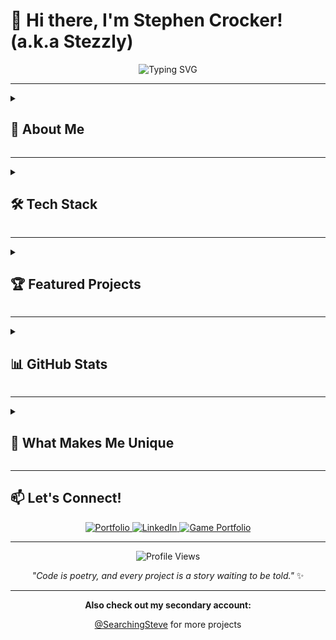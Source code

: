 # 👋 Hi there, I'm Stephen Crocker! (a.k.a Stezzly)


<div align="center">
  <img src="https://readme-typing-svg.herokuapp.com?font=Fira+Code&weight=500&size=28&pause=1000&color=4F46E5&center=true&vCenter=true&width=435&lines=Full-Stack+Developer;Game+Developer;Cloud+Architect;AI+Enthusiast" alt="Typing SVG" />
</div>

---

<details>
<summary><h2>🚀 About Me</h2></summary>

I'm a passionate **Full-Stack Developer** with a unique blend of technical expertise and creative problem-solving skills. Currently pursuing my **Bachelor of Computer Science**, I specialize in building innovative web applications, cross-platform mobile apps, and engaging games.

### 🎯 What I Do
- **Full-Stack Development** with modern technologies (React, Node.js, Python)
- **Mobile App Development** using Flutter and React Native
- **Game Development** with Unity (C#) and Blender
- **Cloud Architecture** on AWS with multiple certifications
- **AI Integration** and machine learning applications

</details>

---

<details>
<summary><h2>🛠️ Tech Stack</h2></summary>

### **Languages**
![Python](https://img.shields.io/badge/Python-3776AB?style=for-the-badge&logo=python&logoColor=white)
![Java](https://img.shields.io/badge/Java-ED8B00?style=for-the-badge&logo=openjdk&logoColor=white)
![JavaScript](https://img.shields.io/badge/JavaScript-F7DF1E?style=for-the-badge&logo=javascript&logoColor=black)
![C#](https://img.shields.io/badge/C%23-239120?style=for-the-badge&logo=c-sharp&logoColor=white)
![TypeScript](https://img.shields.io/badge/TypeScript-007ACC?style=for-the-badge&logo=typescript&logoColor=white)
![Dart](https://img.shields.io/badge/Dart-0175C2?style=for-the-badge&logo=dart&logoColor=white)

### **Frontend**
![React](https://img.shields.io/badge/React-20232A?style=for-the-badge&logo=react&logoColor=61DAFB)
![Next.js](https://img.shields.io/badge/Next.js-000000?style=for-the-badge&logo=next.js&logoColor=white)
![Flutter](https://img.shields.io/badge/Flutter-02569B?style=for-the-badge&logo=flutter&logoColor=white)
![Tailwind CSS](https://img.shields.io/badge/Tailwind_CSS-38B2AC?style=for-the-badge&logo=tailwind-css&logoColor=white)

### **Backend & Databases**
![Node.js](https://img.shields.io/badge/Node.js-43853D?style=for-the-badge&logo=node.js&logoColor=white)
![Express.js](https://img.shields.io/badge/Express.js-404D59?style=for-the-badge&logo=express&logoColor=white)
![Spring Boot](https://img.shields.io/badge/Spring_Boot-6DB33F?style=for-the-badge&logo=spring-boot&logoColor=white)
![MongoDB](https://img.shields.io/badge/MongoDB-4EA94B?style=for-the-badge&logo=mongodb&logoColor=white)
![PostgreSQL](https://img.shields.io/badge/PostgreSQL-316192?style=for-the-badge&logo=postgresql&logoColor=white)

### **Cloud & DevOps**
![AWS](https://img.shields.io/badge/AWS-232F3E?style=for-the-badge&logo=amazon-aws&logoColor=white)
![Docker](https://img.shields.io/badge/Docker-2496ED?style=for-the-badge&logo=docker&logoColor=white)
![Git](https://img.shields.io/badge/Git-F05032?style=for-the-badge&logo=git&logoColor=white)
![GitHub Actions](https://img.shields.io/badge/GitHub_Actions-2088FF?style=for-the-badge&logo=github-actions&logoColor=white)

### **Game Development**
![Unity](https://img.shields.io/badge/Unity-100000?style=for-the-badge&logo=unity&logoColor=white)
![Blender](https://img.shields.io/badge/Blender-F5792A?style=for-the-badge&logo=blender&logoColor=white)

</details>

---

<details>
<summary><h2>🏆 Featured Projects</h2></summary>

### 🤖 **LexAI - AI Tutor Application**
*Next.js, React, TypeScript, Prisma, MongoDB, OpenAI, Tailwind CSS*

> **🏆 Most Technical Award Winner - 2024 NL Hackathon**

A full-stack AI tutor app integrating multiple AI APIs (OpenAI, Gemini, Ollama) with secure user authentication and real-time learning experiences.

[![View Project](https://img.shields.io/badge/View_Project-4F46E5?style=for-the-badge&logo=github&logoColor=white)](https://github.com/sergi-s/spelling-practice-2)

### 🍳 **Whatchu Cooking? - Recipe Sharing App**
*Flutter, Firebase, Dart*

A cross-platform recipe sharing app utilizing Firebase Firestore for real-time data synchronization and Cloud Storage for scalable image management.

[![View Project](https://img.shields.io/badge/View_Project-4F46E5?style=for-the-badge&logo=github&logoColor=white)](https://github.com/emilydormody/GR8-WhatchuCooking-2025-Intersession)

### 🎵 **Tune Tracker - Music Library App**
*Java, React, Spring Boot, MySQL, AWS (EC2, RDS, S3)*

A full-stack music library app with React frontend and REST API backend, deployed on AWS infrastructure with comprehensive testing.

[![View Project](https://img.shields.io/badge/View_Project-4F46E5?style=for-the-badge&logo=github&logoColor=white)](https://github.com/Nasser-A-Ali/Tune-Tracker-React-Web-App)

### 💬 **Real-Time Chat Application**
*Node.js, Express, MongoDB, WebSockets*

An instant messaging app with secure authentication, online status tracking, and administrative controls using WebSocket connections.

[![View Project](https://img.shields.io/badge/View_Project-4F46E5?style=for-the-badge&logo=github&logoColor=white)](https://github.com/sarwoodford/real-time-chat-app)

### 🎮 **Game Development Portfolio**
*Unity (C#)*

- **10+ cross-platform games** developed for mobile, desktop, and web
- **1000+ plays** across published games on [stoozly.itch.io](http://stoozly.itch.io)
- Specializing in mobile game optimization and user engagement

</details>

---


<details>
<summary><h2>📊 GitHub Stats</h2></summary>

<div align="center">
  <img src="https://github-readme-stats.vercel.app/api?username=Stezzly&show_icons=true&theme=radical&hide_border=true" alt="GitHub Stats" />
  <img src="https://github-readme-streak-stats.herokuapp.com/?user=Stezzly&theme=radical&hide_border=true" alt="GitHub Streak" />
</div>

<div align="center">
  <img src="https://github-readme-stats.vercel.app/api/top-langs/?username=Stezzly&layout=compact&theme=radical&hide_border=true" alt="Top Languages" />
</div>

</details>

---

<details>
<summary><h2>🌟 What Makes Me Unique</h2></summary>

- **🎮 Game Developer**: Published 10+ games with 1000+ plays
- **☁️ Cloud Expert**: AWS certified with hands-on infrastructure experience
- **🤖 AI Enthusiast**: Experience integrating multiple AI APIs in production applications
- **📱 Cross-Platform**: Expertise in both mobile and web development
- **🏆 Award Winner**: Recognized for technical excellence at hackathons
- **🎓 Educator**: Passionate about teaching and mentoring others

</details>

---

<summary><h2>📫 Let's Connect!</h2></summary>

<div align="center">
  <a href="https://stephencrocker.net" target="_blank">
    <img src="https://img.shields.io/badge/Portfolio-4F46E5?style=for-the-badge&logo=About.me&logoColor=white" alt="Portfolio" />
  </a>
  <a href="https://linkedin.com/in/stephen-crocker-nl" target="_blank">
    <img src="https://img.shields.io/badge/LinkedIn-0077B5?style=for-the-badge&logo=linkedin&logoColor=white" alt="LinkedIn" />
  </a>
  <a href="http://stoozly.itch.io" target="_blank">
    <img src="https://img.shields.io/badge/Game_Portfolio-FF6B6B?style=for-the-badge&logo=itch.io&logoColor=white" alt="Game Portfolio" />
  </a>
</div>

</details>

---

<div align="center">
  <img src="https://komarev.com/ghpvc/?username=Stezzly&style=flat-square&color=4F46E5" alt="Profile Views" />
  
  *"Code is poetry, and every project is a story waiting to be told."* ✨
</div> 

---
<div align="center">
  <p> <strong>Also check out my secondary account:</strong></p>
  <p><a href="https://github.com/SearchingSteve">@SearchingSteve</a> for more projects</p>
</div> 

